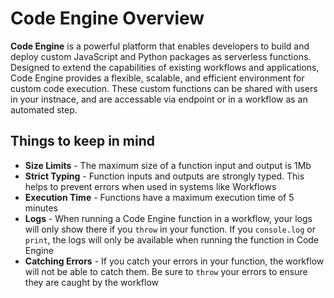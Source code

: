 # Code Engine Overview

**Code Engine** is a powerful platform that enables developers to build and deploy custom JavaScript and Python packages as serverless functions. Designed to extend the capabilities of existing workflows and applications, Code Engine provides a flexible, scalable, and efficient environment for custom code execution. These custom functions can be shared with users in your instnace, and are accessable via endpoint or in a workflow as an automated step.

## Things to keep in mind

- **Size Limits** - The maximum size of a function input and output is 1Mb
- **Strict Typing** - Function inputs and outputs are strongly typed. This helps to prevent errors when used in systems like Workflows
- **Execution Time** - Functions have a maximum execution time of 5 minutes
- **Logs** - When running a Code Engine function in a workflow, your logs will only show there if you `throw` in your function. If you `console.log` or `print`, the logs will only be available when running the function in Code Engine
- **Catching Errors** - If you catch your errors in your function, the workflow will not be able to catch them. Be sure to `throw` your errors to ensure they are caught by the workflow

